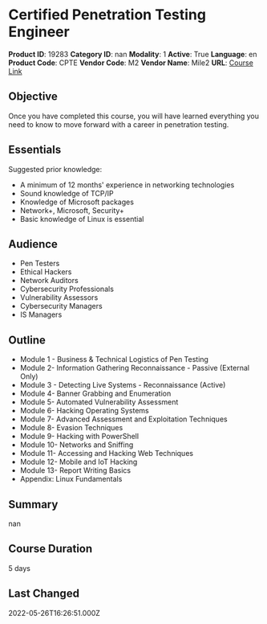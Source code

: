 # Certified Penetration Testing Engineer

**Product ID**: 19283
**Category ID**: nan
**Modality**: 1
**Active**: True
**Language**: en
**Product Code**: CPTE
**Vendor Code**: M2
**Vendor Name**: Mile2
**URL**: [Course Link](https://www.fastlaneus.com/course/mile2-cpte)

## Objective
Once you have completed this course, you will have learned everything you need to know to move forward with a career in penetration testing.

## Essentials
Suggested prior knowledge:


- A minimum of 12 months' experience in networking technologies
- Sound knowledge of TCP/IP
- Knowledge of Microsoft packages
- Network+, Microsoft, Security+
- Basic knowledge of Linux is essential

## Audience
- Pen Testers
- Ethical Hackers
- Network Auditors
- Cybersecurity Professionals
- Vulnerability Assessors
- Cybersecurity Managers
- IS Managers

## Outline
-  Module 1 - Business & Technical Logistics of Pen Testing
-  Module 2- Information Gathering Reconnaissance - Passive (External Only)
-  Module 3 - Detecting Live Systems - Reconnaissance (Active)
-  Module 4- Banner Grabbing and Enumeration
-  Module 5- Automated Vulnerability Assessment
-  Module 6-  Hacking Operating Systems
-  Module 7- Advanced Assessment and Exploitation Techniques
-  Module 8- Evasion Techniques
-  Module 9- Hacking with PowerShell
-  Module 10- Networks and Sniffing
-  Module 11- Accessing and Hacking Web Techniques
-  Module 12- Mobile and IoT Hacking
-  Module 13- Report Writing Basics
-  Appendix: Linux Fundamentals

## Summary
nan

## Course Duration
5 days

## Last Changed
2022-05-26T16:26:51.000Z
